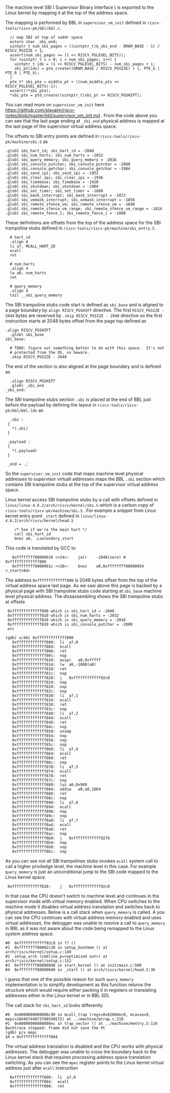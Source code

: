 
The machine level SBI ( Supervisor Binary Interface ) is exported to the Linux kernel by mapping it at the top of the address space.

The mapping is performed by BBL in ```supervisor_vm_init``` defined in ```riscv-tools/riscv-pk/bbl/bbl.c```.

```
  // map SBI at top of vaddr space
  extern char _sbi_end;
  uintptr_t num_sbi_pages = ((uintptr_t)&_sbi_end - DRAM_BASE - 1) / RISCV_PGSIZE + 1;
  assert(num_sbi_pages <= (1 << RISCV_PGLEVEL_BITS));
  for (uintptr_t i = 0; i < num_sbi_pages; i++) {
    uintptr_t idx = (1 << RISCV_PGLEVEL_BITS) - num_sbi_pages + i;
    sbi_pt[idx] = pte_create((DRAM_BASE / RISCV_PGSIZE) + i, PTE_G | PTE_R | PTE_X);
  }
  pte_t* sbi_pte = middle_pt + ((num_middle_pts << RISCV_PGLEVEL_BITS)-1);
  assert(!*sbi_pte);
  *sbi_pte = ptd_create((uintptr_t)sbi_pt >> RISCV_PGSHIFT);
```

You can read more on ```supervisor_vm_init``` here https://github.com/slavaim/riscv-notes/blob/master/bbl/supervisor_vm_init.md . From the code above you can see that the last page ending at ```_sbi_end``` physical address is mapped at the last page of the supervisor virtual address space.

The offsets to SBI entry points are defined in ```riscv-tools/riscv-pk/machine/sbi.S``` as
```
.globl sbi_hart_id; sbi_hart_id = -2048
.globl sbi_num_harts; sbi_num_harts = -2032
.globl sbi_query_memory; sbi_query_memory = -2016
.globl sbi_console_putchar; sbi_console_putchar = -2000
.globl sbi_console_getchar; sbi_console_getchar = -1984
.globl sbi_send_ipi; sbi_send_ipi = -1952
.globl sbi_clear_ipi; sbi_clear_ipi = -1936
.globl sbi_timebase; sbi_timebase = -1920
.globl sbi_shutdown; sbi_shutdown = -1904
.globl sbi_set_timer; sbi_set_timer = -1888
.globl sbi_mask_interrupt; sbi_mask_interrupt = -1872
.globl sbi_unmask_interrupt; sbi_unmask_interrupt = -1856
.globl sbi_remote_sfence_vm; sbi_remote_sfence_vm = -1840
.globl sbi_remote_sfence_vm_range; sbi_remote_sfence_vm_range = -1824
.globl sbi_remote_fence_i; sbi_remote_fence_i = -1808
```

These definitions are offsets from the top of the address space for the SBI trampoline stubs defined in ```riscv-tools/riscv-pk/machine/sbi_entry.S```
```
  # hart_id
  .align 4
  li a7, MCALL_HART_ID
  ecall
  ret

  # num_harts
  .align 4
  lw a0, num_harts
  ret

  # query_memory
  .align 4
  tail __sbi_query_memory
```

The SBI trampoline stubs code start is defined as ```sbi_base``` and is aligned to a page boundary by ```align RISCV_PGSHIFT``` directive. The first ```RISCV_PGSIZE - 2048``` bytes are reserved by ```.skip RISCV_PGSIZE - 2048``` directive so the first instruction starts at 2048 bytes offset from the page top defined as 
```
.align RISCV_PGSHIFT
  .globl sbi_base
sbi_base:

  # TODO: figure out something better to do with this space.  It's not
  # protected from the OS, so beware.
  .skip RISCV_PGSIZE - 2048
```
The end of the section is also aligned at the page boundary and is defined as
```
  .align RISCV_PGSHIFT
  .globl _sbi_end
_sbi_end:
```
 The SBI trampoline stubs section ```.sbi``` is placed at the end of BBL just before the payload by defining the layout in ```riscv-tools/riscv-pk/bbl/bbl.lds``` as
 ```
   .sbi :
  {
    *(.sbi)
  }

  .payload :
  {
    *(.payload)
  }

  _end = .;
 ```

So the ```supervisor_vm_init``` code that maps machine level physical addresses to supervisor virtuall addresses maps the BBL ```.sbi``` section which contains SBI trampoline stubs at the top of the supervisor virtual address space.

Linux kernel access SBI trampoline stubs by a call with offsets defined in ```linux/linux-4.6.2/arch/riscv/kernel/sbi.S``` which is a carbon copy of ```riscv-tools/riscv-pk/machine/sbi.S``` . For example a snippet from Linux kernel entry point ```_start``` defined in  ```linux/linux-4.6.2/arch/riscv/kernel/head.S``` 

```
	/* See if we're the main hart */
	call sbi_hart_id
	bnez a0, .Lsecondary_start
```
This code is translated by GCC to 
```
   0xffffffff80000018 <+24>:	jalr	-2048(zero) # 0xfffffffffffff800
   0xffffffff8000001c <+28>:	bnez	a0,0xffffffff80000054 <_start+84>
```

The address ```0xfffffffffffff800``` is 2048 bytes offset from the top of the virtual address space last page. As we saw above this page is backed by a physical page with SBI trampoline stubs code starting at ```sbi_base``` machine level physical address. The dissassembling shows the SBI trampoline stubs at offsets 
```
 0xfffffffffffff800 which is sbi_hart_id = -2048
 0xfffffffffffff810 which is sbi_num_harts = -2032
 0xfffffffffffff820 which is sbi_query_memory = -2016
 0xfffffffffffff830 which is sbi_console_putchar = -2000
 etc
```
```
(gdb) x/48i 0xfffffffffffff800
   0xfffffffffffff800:	li	a7,0
   0xfffffffffffff804:	ecall
   0xfffffffffffff808:	ret
   0xfffffffffffff80c:	nop
   0xfffffffffffff810:	auipc	a0,0xfffff
   0xfffffffffffff814:	lw	a0,-1888(a0)
   0xfffffffffffff818:	ret
   0xfffffffffffff81c:	nop
   0xfffffffffffff820:	j	0xffffffffffff92c0
   0xfffffffffffff824:	nop
   0xfffffffffffff828:	nop
   0xfffffffffffff82c:	nop
   0xfffffffffffff830:	li	a7,1
   0xfffffffffffff834:	ecall
   0xfffffffffffff838:	ret
   0xfffffffffffff83c:	nop
   0xfffffffffffff840:	li	a7,2
   0xfffffffffffff844:	ecall
   0xfffffffffffff848:	ret
   0xfffffffffffff84c:	nop
   0xfffffffffffff850:	unimp
   0xfffffffffffff854:	nop
   0xfffffffffffff858:	nop
   0xfffffffffffff85c:	nop
   0xfffffffffffff860:	li	a7,4
   0xfffffffffffff864:	ecall
   0xfffffffffffff868:	ret
   0xfffffffffffff86c:	nop
   0xfffffffffffff870:	li	a7,5
   0xfffffffffffff874:	ecall
   0xfffffffffffff878:	ret
   0xfffffffffffff87c:	nop
   0xfffffffffffff880:	lui	a0,0x989
   0xfffffffffffff884:	addiw	a0,a0,1664
   0xfffffffffffff888:	ret
   0xfffffffffffff88c:	nop
   0xfffffffffffff890:	li	a7,6
   0xfffffffffffff894:	ecall
   0xfffffffffffff898:	nop
   0xfffffffffffff89c:	nop
   0xfffffffffffff8a0:	li	a7,7
   0xfffffffffffff8a4:	ecall
   0xfffffffffffff8a8:	ret
   0xfffffffffffff8ac:	nop
   0xfffffffffffff8b0:	j	0xffffffffffff92f8
   0xfffffffffffff8b4:	nop
   0xfffffffffffff8b8:	nop
   0xfffffffffffff8bc:	nop
```

As you can see not all SBI trampolines stubs invokes ```ecall``` system call to call a higher priviledge level, the machine level in this case. For example ```query_memory``` is just an unconditional jump to the SBI code mapped to the Linux kernel space. 
```
 0xfffffffffffff820:	j	0xffffffffffff92c0
 ```
 In that case the CPU doesn't switch to machine level and continues in the supervisor mode with virtual memory enabled. When CPU switches to the machine mode it disables virtual address translation and switches back to physical addresses.
 Below is a call stack when ```query_memory``` is called. A you can see the CPU continues with virtual address memory enabled and uses virtual addresses, the debugger was unable to resolve a call to ```query_memory``` in BBL as it was not aware about the code being remapped to the Linux system address space.
 ```
#0  0xffffffffffff92c8 in ?? ()
#1  0xffffffff80002c38 in setup_bootmem () at arch/riscv/kernel/setup.c:149
#2  setup_arch (cmdline_p=<optimized out>) at arch/riscv/kernel/setup.c:152
#3  0xffffffff80000898 in start_kernel () at init/main.c:500
#4  0xffffffff80000040 in _start () at arch/riscv/kernel/head.S:36
 ```
  I guess that one of the possible reason for such ```query_memory``` implementation is to simplify development as this function returns the structure which would require either packing it in registers or translating addresses either in the Linux kernel or in BBL SDI.
  
 The call stack for ```sbi_hart_id``` looks differently
 ```
 #0  0x0000000080000c90 in mcall_trap (regs=0x82660ec0, mcause=9, mepc=18446744073709549572) at ../machine/mtrap.c:210
#1  0x00000000800000ec in trap_vector () at ../machine/mentry.S:116
Backtrace stopped: frame did not save the PC
(gdb) p/x mepc
$4 = 0xfffffffffffff804
 ```
 The virtual address translation is disabled and the CPU works with physical addresses. The debugger was unable to cross the boundary back to the Linux kernel stack that requires processing address space translation switching. As you can see the ```mpec``` register points to the Linux kernel virtual address just after ```ecall``` instruction
 ```
   0xfffffffffffff800:	li	a7,0
   0xfffffffffffff804:	ecall
   0xfffffffffffff808:	ret
 ```
